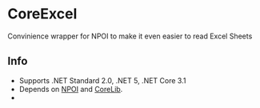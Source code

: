 # CoreExcel
Convinience wrapper for NPOI to make it even easier to read Excel Sheets

## Info

* Supports .NET Standard 2.0, .NET 5, .NET Core 3.1
* Depends on  [NPOI](https://github.com/nissl-lab/npoi) and [CoreLib](https://github.com/capjan/CoreLib).
* 
